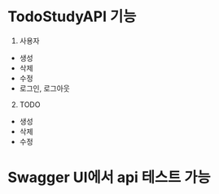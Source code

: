 # TodoStudyAPI 기능
 1. 사용자
  - 생성
  - 삭제
  - 수정
  - 로그인, 로그아웃
  
 2. TODO
  - 생성
  - 삭제
  - 수정
  
# Swagger UI에서 api 테스트 가능
